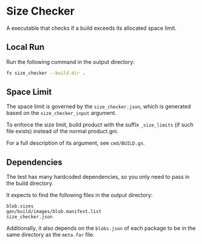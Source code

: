 # Size Checker
A executable that checks if a build exceeds its allocated space limit.


## Local Run
Run the following command in the output directory:

```bash
fx size_checker --build-dir .
```

## Space Limit
The space limit is governed by the `size_checker.json`, which is generated based on the `size_checker_input` argument.

To enforce the size limit, build product with the suffix `_size_limits` (if
such file exists) instead of the normal product.gni.

For a full description of its argument, see `cmd/BUILD.gn`.

## Dependencies

The test has many hardcoded dependencies, so you only need to pass in the build directory.

It expects to find the following files in the output directory:

```
blob.sizes
gen/build/images/blob.manifest.list
size_checker.json
```

Additionally, it also depends on the `blobs.json` of each package to be in the same directory as the `meta.far` file.
